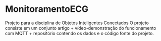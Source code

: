 # MonitoramentoECG
Projeto para a disciplina de Objetos Inteligentes Conectados
O projeto consiste em um conjunto artigo + vídeo-demonstração do funcionamento com MQTT + repositório contendo os dados e o código fonte do projeto.
